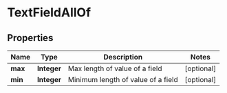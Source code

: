 

# TextFieldAllOf


## Properties

| Name | Type | Description | Notes |
|------------ | ------------- | ------------- | -------------|
|**max** | **Integer** | Max length of value of a field |  [optional] |
|**min** | **Integer** | Minimum length of value of a field |  [optional] |



